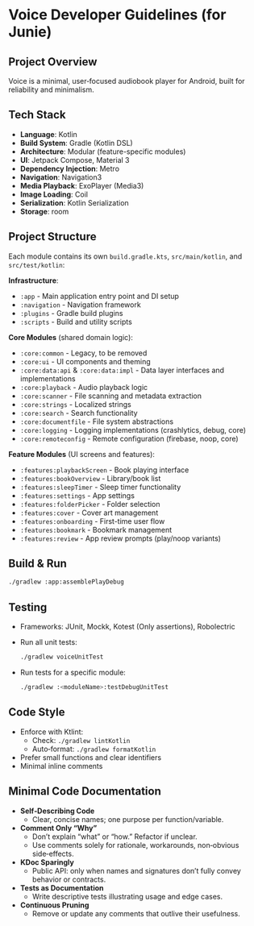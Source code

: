 # Voice Developer Guidelines (for Junie)

## Project Overview

Voice is a minimal, user‑focused audiobook player for Android, built for reliability and minimalism.

## Tech Stack

* **Language**: Kotlin
* **Build System**: Gradle (Kotlin DSL)
* **Architecture**: Modular (feature-specific modules)
* **UI**: Jetpack Compose, Material 3
* **Dependency Injection**: Metro
* **Navigation**: Navigation3
* **Media Playback**: ExoPlayer (Media3)
* **Image Loading**: Coil
* **Serialization**: Kotlin Serialization
* **Storage**: room

## Project Structure

Each module contains its own `build.gradle.kts`, `src/main/kotlin`, and `src/test/kotlin`:

**Infrastructure**:

* `:app` - Main application entry point and DI setup
* `:navigation` - Navigation framework
* `:plugins` - Gradle build plugins
* `:scripts` - Build and utility scripts

**Core Modules** (shared domain logic):

* `:core:common` - Legacy, to be removed
* `:core:ui` - UI components and theming
* `:core:data:api` & `:core:data:impl` - Data layer interfaces and implementations
* `:core:playback` - Audio playback logic
* `:core:scanner` - File scanning and metadata extraction
* `:core:strings` - Localized strings
* `:core:search` - Search functionality
* `:core:documentfile` - File system abstractions
* `:core:logging` - Logging implementations (crashlytics, debug, core)
* `:core:remoteconfig` - Remote configuration (firebase, noop, core)

**Feature Modules** (UI screens and features):

* `:features:playbackScreen` - Book playing interface
* `:features:bookOverview` - Library/book list
* `:features:sleepTimer` - Sleep timer functionality
* `:features:settings` - App settings
* `:features:folderPicker` - Folder selection
* `:features:cover` - Cover art management
* `:features:onboarding` - First-time user flow
* `:features:bookmark` - Bookmark management
* `:features:review` - App review prompts (play/noop variants)

## Build & Run

   ```bash
   ./gradlew :app:assemblePlayDebug
   ```

## Testing

* Frameworks: JUnit, Mockk, Kotest (Only assertions), Robolectric
* Run all unit tests:

  ```bash
  ./gradlew voiceUnitTest
  ```
* Run tests for a specific module:

  ```bash
  ./gradlew :<moduleName>:testDebugUnitTest
  ```

## Code Style

* Enforce with Ktlint:
  * Check: `./gradlew lintKotlin`
  * Auto‑format: `./gradlew formatKotlin`
* Prefer small functions and clear identifiers
* Minimal inline comments

## Minimal Code Documentation

* **Self‑Describing Code**
  * Clear, concise names; one purpose per function/variable.
* **Comment Only “Why”**
  * Don’t explain “what” or “how.” Refactor if unclear.
  * Use comments solely for rationale, workarounds, non‑obvious side‑effects.
* **KDoc Sparingly**
  * Public API: only when names and signatures don’t fully convey behavior or contracts.
* **Tests as Documentation**
  * Write descriptive tests illustrating usage and edge cases.
* **Continuous Pruning**
  * Remove or update any comments that outlive their usefulness.
